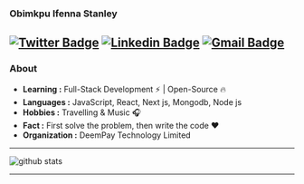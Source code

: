 ### Obimkpu Ifenna Stanley
[![Twitter Badge](https://img.shields.io/badge/StanleyIfenna-1ca0f1?style=flat-square&logo=twitter&logoColor=white&link=https://twitter.com/Isha_1321)](https://twitter.com/Stanleyifenna1)  [![Linkedin Badge](https://img.shields.io/badge/-Stanley_Ifenna-blue?style=flat-square&logo=Linkedin&logoColor=white&link=https://www.linkedin.com/in/ishagupta20//)](https://www.linkedin.com/in/obimkpuifenna961/) [![Gmail Badge](https://img.shields.io/badge/-StanleyIfenna-c14438?style=flat-square&logo=Gmail&logoColor=white&link=mailto:ishagupta2103@gmail.com)](mailto:obimkpustanley@gmail.com)
---------------------------------------------------------------------------------------------------------------------------------------------------------------------------------
### About

-  **Learning :** Full-Stack Development :zap: | Open-Source :fire:	
-  **Languages :** JavaScript, React, Next js, Mongodb, Node js
-  **Hobbies :** Travelling & Music :headphones:
-  **Fact :** First solve the problem, then write the code :heart: 
-  **Organization :** DeemPay Technology Limited

---------------------------------------------------------------------------------------------------------------------------------------------------------------------------------

![github stats](https://github-readme-stats.vercel.app/api?username=Isha2103&show_icons=true)

---------------------------------------------------------------------------------------------------------------------------------------------------------------------------------

